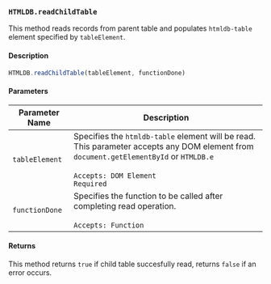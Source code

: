 ### `HTMLDB.readChildTable`

This method reads records from parent table and populates `htmldb-table` element specified by `tableElement`.

#### Description

```javascript
HTMLDB.readChildTable(tableElement, functionDone)
```

#### Parameters

| Parameter Name             | Description                               |
| -------------------------- | ----------------------------------------- |
| `tableElement` | Specifies the `htmldb-table` element will be read. This parameter accepts any DOM element from `document.getElementById` or `HTMLDB.e`<br><br>`Accepts: DOM Element`<br>`Required` |
| `functionDone` | Specifies the function to be called after completing read operation.<br><br>`Accepts: Function` |

#### Returns

This method returns `true` if child table succesfully read, returns `false` if an error occurs.